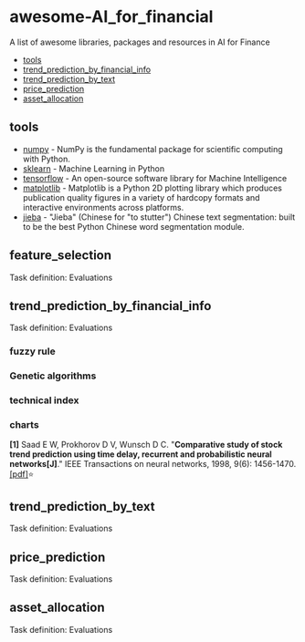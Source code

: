 # awesome-AI_for_financial
A  list of  awesome libraries, packages and resources in AI for Finance

- [tools](#tools)
- [trend_prediction_by_financial_info](#trend_prediction_by_financial_info)
- [trend_prediction_by_text](#trend_prediction_by_text)
- [price_prediction](#price_prediction)
- [asset_allocation](#asset_allocation)



## tools
- [numpy](http://www.numpy.org) - NumPy is the fundamental package for scientific computing with Python.
- [sklearn](http://scikit-learn.org/stable/) - Machine Learning in Python
- [tensorflow](https://www.tensorflow.org/) - An open-source software library for Machine Intelligence
- [matplotlib](http://matplotlib.org/) - Matplotlib is a Python 2D plotting library which produces publication quality figures in a variety of hardcopy formats and interactive environments across platforms.
- [jieba](https://github.com/fxsjy/jieba/) - "Jieba" (Chinese for "to stutter") Chinese text segmentation: built to be the best Python Chinese word segmentation module.

## feature_selection
Task definition:
Evaluations
## trend_prediction_by_financial_info
Task definition:
Evaluations
### fuzzy rule
### Genetic algorithms
### technical index
### charts
**[1]** Saad E W, Prokhorov D V, Wunsch D C. "**Comparative study of stock trend prediction using time delay, recurrent and probabilistic neural networks[J]**." IEEE Transactions on neural networks, 1998, 9(6): 1456-1470. [[pdf]](http://scholarsmine.mst.edu/cgi/viewcontent.cgi?article=1666&context=ele_comeng_facwork):star:
## trend_prediction_by_text
Task definition:
Evaluations
## price_prediction
Task definition:
Evaluations
## asset_allocation
Task definition:
Evaluations
